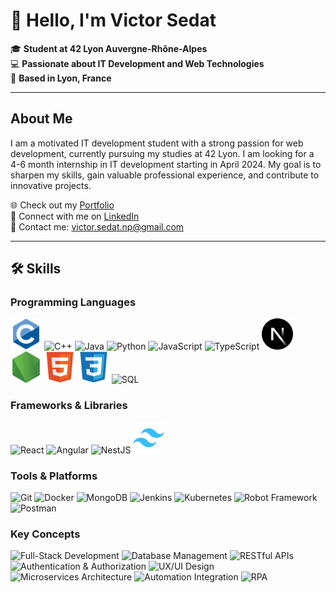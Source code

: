 # 👋 Hello, I'm Victor Sedat

🎓 **Student at 42 Lyon Auvergne-Rhône-Alpes**  
💻 **Passionate about IT Development and Web Technologies**  
📍 **Based in Lyon, France**

---

## About Me
I am a motivated IT development student with a strong passion for web development, currently pursuing my studies at 42 Lyon. I am looking for a 4-6 month internship in IT development starting in April 2024. My goal is to sharpen my skills, gain valuable professional experience, and contribute to innovative projects.  

🌐 Check out my [Portfolio](https://victorsedat.vercel.app)  
💼 Connect with me on [LinkedIn](https://www.linkedin.com/in/victorsedat/)  
📧 Contact me: [victor.sedat.np@gmail.com](mailto:victor.sedat.np@gmail.com)

---

## 🛠 Skills

### Programming Languages
<p>
<img src="https://raw.githubusercontent.com/devicons/devicon/master/icons/c/c-original.svg" alt="C" width="50" height="50" />
<img src="https://cdn.jsdelivr.net/gh/devicons/devicon/icons/cplusplus/cplusplus-original.svg" alt="C++" width="50" height="50"/>
<img src="https://cdn.jsdelivr.net/gh/devicons/devicon/icons/java/java-original.svg" alt="Java" width="50" height="50"/>
<img src="https://cdn.jsdelivr.net/gh/devicons/devicon/icons/python/python-original.svg" alt="Python" width="50" height="50"/>
<img src="https://cdn.jsdelivr.net/gh/devicons/devicon/icons/javascript/javascript-original.svg" alt="JavaScript" width="50" height="50"/>
<img src="https://cdn.jsdelivr.net/gh/devicons/devicon/icons/typescript/typescript-original.svg" alt="TypeScript" width="50" height="50"/>
<img src="https://raw.githubusercontent.com/devicons/devicon/master/icons/nextjs/nextjs-original.svg" alt="Next.js" width="50" height="50"/>
<img src="https://raw.githubusercontent.com/devicons/devicon/master/icons/nodejs/nodejs-original.svg" alt="Node.js" width="50" height="50"/>
<img src="https://raw.githubusercontent.com/devicons/devicon/master/icons/html5/html5-original.svg" alt="HTML5" width="50" height="50"/>
  <img src="https://raw.githubusercontent.com/devicons/devicon/master/icons/css3/css3-original.svg" alt="CSS" width="50" height="50"/>
<img src="https://cdn.jsdelivr.net/gh/devicons/devicon/icons/mysql/mysql-original-wordmark.svg" alt="SQL" width="50" height="50"/>
</p>


### Frameworks & Libraries
<p>
<img src="https://cdn.jsdelivr.net/gh/devicons/devicon/icons/react/react-original.svg" alt="React" width="50" height="50"/> 
<img src="https://cdn.jsdelivr.net/gh/devicons/devicon/icons/angularjs/angularjs-original.svg" alt="Angular" width="50" height="50"/> 
<img src="https://cdn.jsdelivr.net/gh/devicons/devicon/icons/nestjs/nestjs-original.svg" alt="NestJS" width="50" height="50"/>
<img src="https://raw.githubusercontent.com/devicons/devicon/master/icons/tailwindcss/tailwindcss-original.svg" alt="TailwindCSS" width="50" height="50"/>
</p>

### Tools & Platforms
<p>
<img src="https://cdn.jsdelivr.net/gh/devicons/devicon/icons/git/git-original.svg" alt="Git" width="50" height="50"/> 
<img src="https://cdn.jsdelivr.net/gh/devicons/devicon/icons/docker/docker-original.svg" alt="Docker" width="50" height="50"/> 
<img src="https://cdn.jsdelivr.net/gh/devicons/devicon/icons/mongodb/mongodb-original.svg" alt="MongoDB" width="50" height="50"/> 
<img src="https://cdn.jsdelivr.net/gh/devicons/devicon/icons/jenkins/jenkins-original.svg" alt="Jenkins" width="50" height="50"/> 
<img src="https://cdn.jsdelivr.net/gh/devicons/devicon/icons/kubernetes/kubernetes-plain.svg" alt="Kubernetes" width="50" height="50"/>
<img src="https://www.svgrepo.com/show/374049/robotframework.svg" alt="Robot Framework" width="50" height="50"/>
<img src="https://cdn.jsdelivr.net/gh/devicons/devicon/icons/postman/postman-original.svg" alt="Postman" width="50" height="50"/>

</p>


### Key Concepts
![Full-Stack Development](https://img.shields.io/badge/Full--Stack--Development-0288D1?style=for-the-badge)
![Database Management](https://img.shields.io/badge/Database--Management-0288D1?style=for-the-badge)
![RESTful APIs](https://img.shields.io/badge/RESTful--APIs-FF5722?style=for-the-badge)
![Authentication & Authorization](https://img.shields.io/badge/Authentication--Authorization-0288D1?style=for-the-badge)
![UX/UI Design](https://img.shields.io/badge/UX/UI--Design-FF4081?style=for-the-badge)
![Microservices Architecture](https://img.shields.io/badge/Microservices--Architecture-0052CC?style=for-the-badge) 
![Automation Integration](https://img.shields.io/badge/Automation--Integration-FFEB3B?style=for-the-badge)
![RPA](https://img.shields.io/badge/RPA-FF9800?style=for-the-badge)



